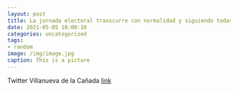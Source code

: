 ```yaml
---
layout: post
title: La jornada electoral transcurre con normalidad y siguiendo todas las medidas de prevención frente a la COVID19.VillanuevaDeLa...
date: 2021-05-05 18:00:18
categories: uncategorized
tags:
- random
image: /img/image.jpg
caption: This is a picture
---
```

Twitter Villanueva de la Cañada [link](https://twitter.com/AytoVDLCanada/status/1389631047235776513)
